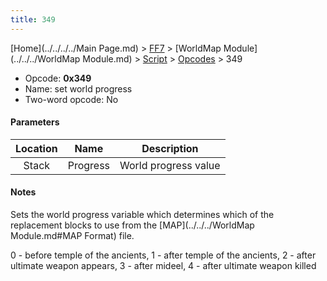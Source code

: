 ```yaml
---
title: 349
---
```


[Home](../../../../Main Page.md) > [FF7](../../../../FF7.md) > [WorldMap Module](../../../WorldMap Module.md) > [Script](../../Script.md) > [Opcodes](../Opcodes.md) > 349

-   Opcode: **0x349**
-   Name: set world progress
-   Two-word opcode: No

#### Parameters

| Location |   Name   |     Description      |
|:--------:|:--------:|:--------------------:|
|  Stack   | Progress | World progress value |

#### Notes

Sets the world progress variable which determines which of the replacement blocks to use from the [MAP](../../../WorldMap Module.md#MAP Format) file.

0 - before temple of the ancients, 1 - after temple of the ancients, 2 - after ultimate weapon appears, 3 - after mideel, 4 - after ultimate weapon killed
